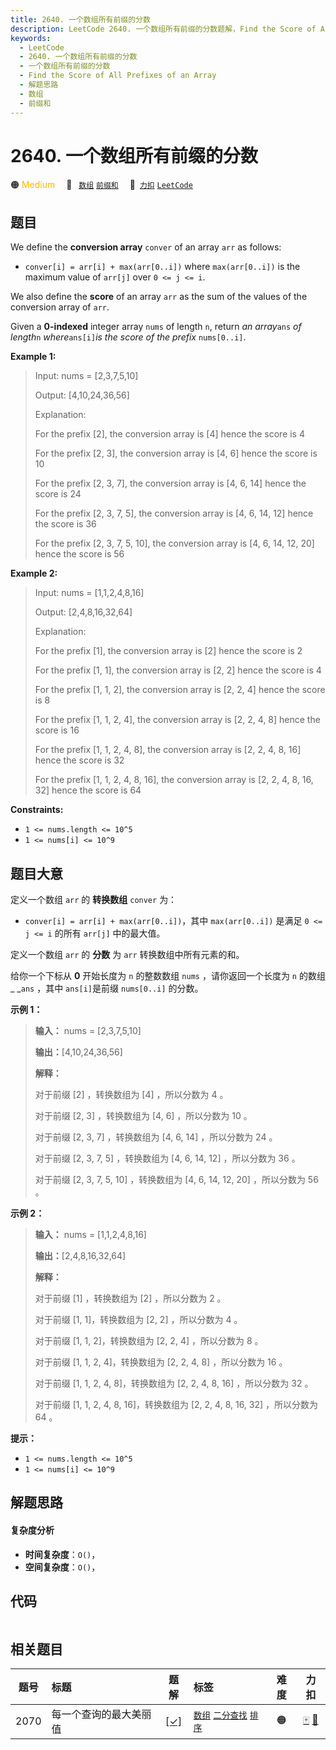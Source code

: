 ```yaml
---
title: 2640. 一个数组所有前缀的分数
description: LeetCode 2640. 一个数组所有前缀的分数题解，Find the Score of All Prefixes of an Array，包含解题思路、复杂度分析以及完整的 JavaScript 代码实现。
keywords:
  - LeetCode
  - 2640. 一个数组所有前缀的分数
  - 一个数组所有前缀的分数
  - Find the Score of All Prefixes of an Array
  - 解题思路
  - 数组
  - 前缀和
---
```


# 2640. 一个数组所有前缀的分数

🟠 <font color=#ffb800>Medium</font>&emsp; 🔖&ensp; [`数组`](/tag/array.md) [`前缀和`](/tag/prefix-sum.md)&emsp; 🔗&ensp;[`力扣`](https://leetcode.cn/problems/find-the-score-of-all-prefixes-of-an-array) [`LeetCode`](https://leetcode.com/problems/find-the-score-of-all-prefixes-of-an-array)

## 题目

We define the **conversion array** `conver` of an array `arr` as follows:

  * `conver[i] = arr[i] + max(arr[0..i])` where `max(arr[0..i])` is the maximum value of `arr[j]` over `0 <= j <= i`.

We also define the **score** of an array `arr` as the sum of the values of the
conversion array of `arr`.

Given a **0-indexed** integer array `nums` of length `n`, return _an
array_`ans` _of length_`n` _where_`ans[i]`_is the score of the prefix_
`nums[0..i]`.



**Example 1:**

> Input: nums = [2,3,7,5,10]
> 
> Output: [4,10,24,36,56]
> 
> Explanation: 
> 
> For the prefix [2], the conversion array is [4] hence the score is 4
> 
> For the prefix [2, 3], the conversion array is [4, 6] hence the score is 10
> 
> For the prefix [2, 3, 7], the conversion array is [4, 6, 14] hence the score is 24
> 
> For the prefix [2, 3, 7, 5], the conversion array is [4, 6, 14, 12] hence the score is 36
> 
> For the prefix [2, 3, 7, 5, 10], the conversion array is [4, 6, 14, 12, 20] hence the score is 56

**Example 2:**

> Input: nums = [1,1,2,4,8,16]
> 
> Output: [2,4,8,16,32,64]
> 
> Explanation: 
> 
> For the prefix [1], the conversion array is [2] hence the score is 2
> 
> For the prefix [1, 1], the conversion array is [2, 2] hence the score is 4
> 
> For the prefix [1, 1, 2], the conversion array is [2, 2, 4] hence the score is 8
> 
> For the prefix [1, 1, 2, 4], the conversion array is [2, 2, 4, 8] hence the score is 16
> 
> For the prefix [1, 1, 2, 4, 8], the conversion array is [2, 2, 4, 8, 16] hence the score is 32
> 
> For the prefix [1, 1, 2, 4, 8, 16], the conversion array is [2, 2, 4, 8, 16, 32] hence the score is 64

**Constraints:**

  * `1 <= nums.length <= 10^5`
  * `1 <= nums[i] <= 10^9`


## 题目大意

定义一个数组 `arr` 的 **转换数组**  `conver` 为：

  * `conver[i] = arr[i] + max(arr[0..i])`，其中 `max(arr[0..i])` 是满足 `0 <= j <= i` 的所有 `arr[j]` 中的最大值。

定义一个数组 `arr` 的 **分数**  为 `arr` 转换数组中所有元素的和。

给你一个下标从 **0**  开始长度为 `n` 的整数数组 `nums` ，请你返回一个长度为 `n` 的数组 _ _`ans` ，其中
`ans[i]`是前缀 `nums[0..i]` 的分数。



**示例 1：**

> 
> 
> 
> 
> 
> **输入：** nums = [2,3,7,5,10]
> 
> **输出：**[4,10,24,36,56]
> 
> **解释：**
> 
> 对于前缀 [2] ，转换数组为 [4] ，所以分数为 4 。
> 
> 对于前缀 [2, 3] ，转换数组为 [4, 6] ，所以分数为 10 。
> 
> 对于前缀 [2, 3, 7] ，转换数组为 [4, 6, 14] ，所以分数为 24 。
> 
> 对于前缀 [2, 3, 7, 5] ，转换数组为 [4, 6, 14, 12] ，所以分数为 36 。
> 
> 对于前缀 [2, 3, 7, 5, 10] ，转换数组为 [4, 6, 14, 12, 20] ，所以分数为 56 。
> 
> 

**示例 2：**

> 
> 
> 
> 
> 
> **输入：** nums = [1,1,2,4,8,16]
> 
> **输出：**[2,4,8,16,32,64]
> 
> **解释：**
> 
> 对于前缀 [1] ，转换数组为 [2] ，所以分数为 2 。
> 
> 对于前缀 [1, 1]，转换数组为 [2, 2] ，所以分数为 4 。
> 
> 对于前缀 [1, 1, 2]，转换数组为 [2, 2, 4] ，所以分数为 8 。
> 
> 对于前缀 [1, 1, 2, 4]，转换数组为 [2, 2, 4, 8] ，所以分数为 16 。
> 
> 对于前缀 [1, 1, 2, 4, 8]，转换数组为 [2, 2, 4, 8, 16] ，所以分数为 32 。
> 
> 对于前缀 [1, 1, 2, 4, 8, 16]，转换数组为 [2, 2, 4, 8, 16, 32] ，所以分数为 64 。
> 
> 



**提示：**

  * `1 <= nums.length <= 10^5`
  * `1 <= nums[i] <= 10^9`


## 解题思路

#### 复杂度分析

- **时间复杂度**：`O()`，
- **空间复杂度**：`O()`，

## 代码

```javascript

```

## 相关题目

<!-- prettier-ignore -->
| 题号 | 标题 | 题解 | 标签 | 难度 | 力扣 |
| :------: | :------ | :------: | :------ | :------: | :------: |
| 2070 | 每一个查询的最大美丽值 | [[✓]](/problem/2070.md) |  [`数组`](/tag/array.md) [`二分查找`](/tag/binary-search.md) [`排序`](/tag/sorting.md) | 🟠 | [🀄️](https://leetcode.cn/problems/most-beautiful-item-for-each-query) [🔗](https://leetcode.com/problems/most-beautiful-item-for-each-query) |